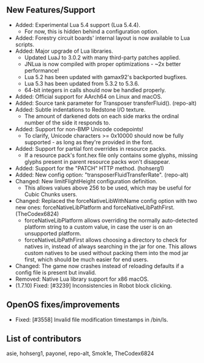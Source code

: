 ## New Features/Support

* Added: Experimental Lua 5.4 support (Lua 5.4.4).
  * For now, this is hidden behind a configuration option.
* Added: Forestry circuit boards' internal layout is now available to Lua scripts.
* Added: Major upgrade of Lua libraries.
  * Updated LuaJ to 3.0.2 with many third-party patches applied.
  * JNLua is now compiled with proper optimizations - ~2x better performance!
  * Lua 5.2 has been updated with gamax92's backported bugfixes.
  * Lua 5.3 has been updated from 5.3.2 to 5.3.6.
  * 64-bit integers in calls should now be handled properly.
* Added: Official support for AArch64 on Linux and macOS.
* Added: Source tank parameter for Transposer transferFluid(). (repo-alt)
* Added: Subtle indentations to Redstone I/O texture.
  * The amount of darkened dots on each side marks the ordinal number of the side it responds to.
* Added: Support for non-BMP Unicode codepoints!
  * To clarify, Unicode characters >= 0x10000 should now be fully supported - as long as they're provided in the font.
* Added: Support for partial font overrides in resource packs.
  * If a resource pack's font.hex file only contains some glyphs, missing glyphs present in parent resource packs won't disappear.
* Added: Support for the "PATCH" HTTP method. (hohserg1)
* Added: New config option: "transposerFluidTransferRate". (repo-alt)
* Changed: New limitFlightHeight configuration definition.
  * This allows values above 256 to be used, which may be useful for Cubic Chunks users.
* Changed: Replaced the forceNativeLibWithName config option with two new ones: forceNativeLibPlatform and forceNativeLibPathFirst. (TheCodex6824)
  * forceNativeLibPlatform allows overriding the normally auto-detected platform string to a custom value, in case the user is on an unsupported platform.
  * forceNativeLibPathFirst allows choosing a directory to check for natives in, instead of always searching in the jar for one. This allows custom natives to be used without packing them into the mod jar first, which should be much easier for end users.
* Changed: The game now crashes instead of reloading defaults if a config file is present but invalid.
* Removed: Native Lua library support for x86 macOS.
* (1.7.10) Fixed: [#3239] Inconsistencies in Robot block clicking.

## OpenOS fixes/improvements

* Fixed: [#3558] Invalid file modification timestamps in /bin/ls.

## List of contributors

asie, hohserg1, payonel, repo-alt, Smok1e, TheCodex6824
